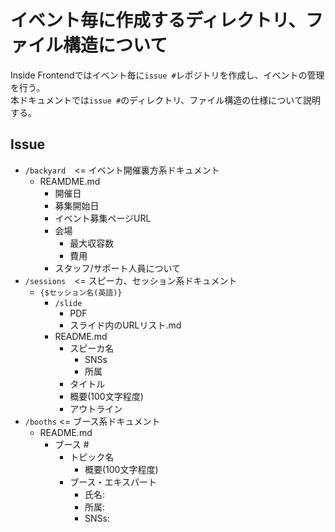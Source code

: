 # イベント毎に作成するディレクトリ、ファイル構造について

Inside Frontendではイベント毎に`issue #`レポジトリを作成し、イベントの管理を行う。  
本ドキュメントでは`issue #`のディレクトリ、ファイル構造の仕様について説明する。

## Issue

- `/backyard`　<= イベント開催裏方系ドキュメント
	- REAMDME.md
		- 開催日
		- 募集開始日
		- イベント募集ページURL
		- 会場
			- 最大収容数
			- 費用
		- スタッフ/サポート人員について
- `/sessions`　<= スピーカ、セッション系ドキュメント
	- `{$セッション名(英語)}`
		- `/slide`
			- PDF
			- スライド内のURLリスト.md
		- README.md
			- スピーカ名
				- SNSs
				- 所属
			- タイトル
			- 概要(100文字程度)
			- アウトライン
- `/booths` <= ブース系ドキュメント
	- README.md
		- ブース #
			- トピック名
				- 概要(100文字程度)
			- ブース・エキスパート
				- 氏名:
				- 所属:
				- SNSs:
